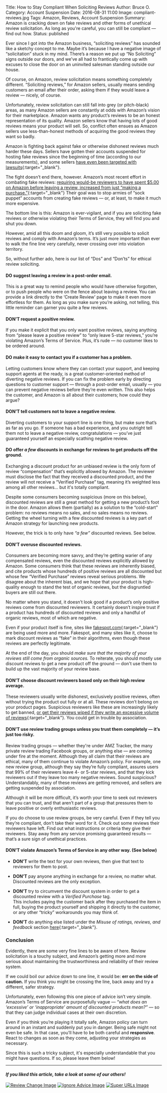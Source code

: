 Title: How to Stay Compliant When Soliciting Reviews
Author: Bruce O.
Category: Account Suspension
Date: 2016-08-31 11:00
Image: compliant-reviews.jpg
Tags: Amazon, Reviews, Account Suspension
Summary: Amazon is cracking down on fake reviews and other forms of unethical review solicitation. As long as you're careful, you can still be compliant — find out how.
Status: published

Ever since I got into the Amazon business, “soliciting reviews” has sounded like a sketchy concept to me. Maybe it’s because I have a negative image of “solicitation” stuck in my mind. There’s a reason we put up “No Soliciting” signs outside our doors, and we’ve all had to frantically come up with excuses to close the door on an uninvited salesman standing outside our house. 

Of course, on Amazon, review solicitation means something completely different. “Soliciting reviews,” for Amazon sellers, usually means sending customers an email after their order, asking them if they would leave a review — nicely, of course. 

Unfortunately, review solicitation can still fall into grey (or pitch-black) areas, as many Amazon sellers are constantly at odds with Amazon’s vision for their marketplace. Amazon wants any product’s reviews to be an honest representation of its quality. Amazon sellers know that having lots of good reviews means your product will sell. So, conflict often ensues as Amazon sellers use less-than-honest methods of acquiring the good reviews they want so badly.

Amazon is fighting back against fake or otherwise dishonest reviews much harder these days. Sellers have gotten their accounts suspended for hosting fake reviews since the beginning of time (according to our measurements), and some sellers [have even been targeted with lawsuits](https://techcrunch.com/2016/06/01/amazon-sues-sellers-for-buying-fake-reviews/){:target="_blank"}. 

The fight doesn’t end there, however. Amazon’s most recent effort in combating fake reviews: [requiring would-be reviewers to have spent $5.00 on Amazon before leaving a review, increased from just “making a purchase.”](https://www.sellerlabs.com/blog/amazon-shopper-review-policy-update-august-2-2016/){:target="_blank"} Their goal was to stop armies of “sock puppet” accounts from creating fake reviews — or, at least, to make it much more expensive.

The bottom line is this: Amazon is ever-vigilant, and if you are soliciting fake reviews or otherwise violating their Terms of Service, they will find you and shut you down.

However, amid all this doom and gloom, it’s still very possible to solicit reviews and comply with Amazon’s terms. It’s just more important than ever to walk the fine line very carefully, never crossing over into violation territory.

So, without further ado, here is our list of “Dos” and “Don’ts” for ethical review soliciting.

#### DO suggest leaving a review in a post-order email.

This is a great way to remind people who would have otherwise forgotten, or to push people who were on the fence about leaving a review. You can provide a link directly to the ‘Create Review’ page to make it even more effortless for them. As long as you make sure you’re asking, not telling, this little reminder can garner you quite a few reviews.

#### DON’T request a positive review.

If you make it explicit that you only want positive reviews, saying anything from “please leave a positive review” to “only leave 5-star reviews,” you’re violating Amazon’s Terms of Service. Plus, it’s rude — no customer likes to be ordered around.

#### DO make it easy to contact you if a customer has a problem.

Letting customers know where they can contact your support, and keeping support agents at the ready, is a great customer-oriented method of diverting negative reviews. If you can fix the problem early by directing questions to customer support — through a post-order email, usually — you can prevent negative reviews before they’re even written. This also helps the customer, and Amazon is all about their customers; how could they argue?

#### DON’T tell customers not to leave a negative review.

Diverting customers to your support line is one thing, but make sure that’s as far as you go. If someone has a bad experience, and you outright tell them not to leave a negative review, congratulations — you’ve just guaranteed yourself an especially scathing negative review. 

#### DO offer *a few* discounts in exchange for reviews to get products off the ground.

Exchanging a discount product for an unbiased review is the only form of review “compensation” that’s explicitly allowed by Amazon. The reviewer must disclose the fact that they received a discounted product, and the review will not receive a “Verified Purchase” tag, meaning it’s weighted less among all other reviews... but it's totally compliant.

Despite some consumers becoming suspicious (more on this below), discounted reviews are still a great method for getting a new product’s foot in the door. Amazon allows them (partially) as a solution to the “cold-start” problem: no reviews means no sales, and no sales means no reviews. Getting the wheel turning with a few discounted reviews is a key part of Amazon strategy for launching new products.

However, the trick is to only have *“a few”* discounted reviews. See below.

#### DON’T overuse discounted reviews.

Consumers are becoming more savvy, and they’re getting warier of any compensated reviews, even the discounted reviews explicitly allowed by Amazon. Some consumers think that these reviews are inherently biased, and cite products whose hundreds of positive reviews are all discounted but whose few “Verified Purchase” reviews reveal serious problems. We disagree about the inherent bias, and we hope that your product is high-quality enough to stand the test of organic reviews, but the disgruntled buyers are still out there.

No matter where you stand, it doesn’t look good if a product’s only positive reviews come from discounted reviewers. It certainly doesn’t inspire trust if a product has hundreds of discounted reviews and only a handful of organic reviews, most of which are negative.

Even if your product itself is fine, sites like [fakespot.com](http://fakespot.com/){:target="_blank"} are being used more and more. Fakespot, and many sites like it, choose to mark discount reviews as “fake” in their algorithms, even though these reviews are perfectly legitimate. 

At the end of the day, you should *make sure that the majority of your reviews still come from organic sources.* To reiterate, you should mostly use discount reviews to get a new product off the ground — don't use them to build up the vast majority of your review base.

#### DON’T choose discount reviewers based only on their high review average.

These reviewers usually write dishonest, exclusively positive reviews, often without trying the product out fully or at all. These reviews don’t belong on your product pages. Suspicious reviewers like these are increasingly likely to get banned, [or get their reviews wiped if they write an excessive volume of reviews](https://www.reddit.com/r/thegreatamazonpurge){:target="_blank"}. You could get in trouble by association. 

#### DON’T use review trading groups unless you trust them completely — it’s just too risky.

Review trading groups — whether they're under AMZ Tracker, the many private review trading Facebook groups, or anything else — are coming under fire at the moment. Although they all claim that their reviews are ethical, many of them continue to violate Amazon’s policy. For example, one new review group, although they say they’re fully compliant, assures users that 99% of their reviewers leave 4- or 5-star reviews, and that they kick reviewers out if they leave too many negative reviews. Sound suspicious? Understandably, many of these reviews are getting removed, and sellers are getting suspended by association.

Although it will be more difficult, it’s worth your time to seek out reviewers that you can trust, and that aren’t part of a group that pressures them to leave positive or overly enthusiastic reviews. 

If you do choose to use review groups, be very careful. Even if they tell you they’re compliant, don’t take their word for it. Check out some reviews their reviewers have left. Find out what instructions or criteria they give their reviewers. Stay away from any service promising guaranteed results — that’s a sure sign of unethical practices. 

#### DON’T violate Amazon’s Terms of Service in any other way. (See below)

* **DON’T** write the text for your own reviews, then give that text to reviewers for them to post.

* **DON’T** pay anyone anything in exchange for a review, no matter what. Discounted reviews are the only exception.

* **DON’T** try to circumvent the discount system in order to get a discounted review with a *Verified Purchase* tag.  
This includes paying the customer back after they purchased the item in full, buying the product yourself and shipping it directly to the customer, or any other “tricky” workarounds you may think of.

* **DON’T** do anything else listed under the *Misuse of ratings, reviews, and feedback* section [here](https://www.amazon.com/gp/help/customer/display.html?nodeId=200414320){:target="_blank"}.

### Conclusion

Evidently, there are some very fine lines to be aware of here. Review solicitation is a touchy subject, and Amazon’s getting more and more serious about maintaining the trustworthiness and reliability of their review system. 

If we could boil our advice down to one line, it would be: **err on the side of caution.** If you think you might be crossing the line, back away and try a different, safer strategy.

Unfortunately, even following this one piece of advice isn’t very simple. Amazon’s Terms of Service are purposefully vague — *“what does an ‘excessive’ or ‘inappropriate’ amount of discounted products mean?”* — so that they can judge individual cases at their own discretion.

Even if you think you’re playing it totally safe, Amazon policy can turn around in an instant and suddenly put you in danger. Being safe might not even be safe. In that case, you’ll have to be both careful and **responsive**. React to changes as soon as they come, adjusting your strategies as necessary.

Since this is such a tricky subject, it's especially understandable that you might have questions. If so, please leave them below!

---

#### *If you liked this article, take a look at some of our others!*

<a href="https://efficientera.com/blog/2016/07/amazons-discounted-review-change-what-it-means.html" target="_blank">![Review Change Image](/images/blog/related/discounted-reviews_small.jpg)</a>
<a href="https://efficientera.com/blog/2016/08/5-kinds-of-amazon-advice-you-should-ignore.html" target="_blank">![Ignore Advice Image](/images/blog/related/amazon-advice-guest-image_small.jpg)</a>
<a href="https://efficientera.com/blog/2016/07/the-lowdown-on-super-urls.html" target="_blank">![Super URLs Image](/images/blog/related/super-urls_small.jpg)</a>
